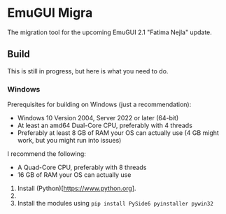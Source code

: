 # EmuGUI Migra

The migration tool for the upcoming EmuGUI 2.1 "Fatima Nejla" update.

## Build

This is still in progress, but here is what you need to do.

### Windows

Prerequisites for building on Windows (just a recommendation):
- Windows 10 Version 2004, Server 2022 or later (64-bit)
- At least an amd64 Dual-Core CPU, preferably with 4 threads
- Preferably at least 8 GB of RAM your OS can actually use (4 GB might work, but you might run into issues)

I recommend the following:
- A Quad-Core CPU, preferably with 8 threads
- 16 GB of RAM your OS can actually use

1. Install (Python)[https://www.python.org].
2. 
3. Install the modules using `pip install PySide6 pyinstaller pywin32`